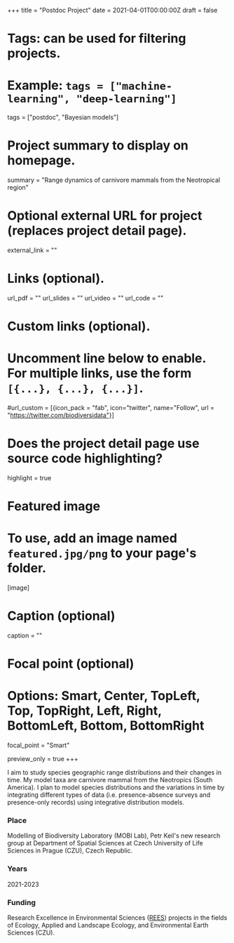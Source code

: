 +++
title = "Postdoc Project"
date = 2021-04-01T00:00:00Z
draft = false

# Tags: can be used for filtering projects.
# Example: `tags = ["machine-learning", "deep-learning"]`
tags = ["postdoc", "Bayesian models"]

# Project summary to display on homepage.
summary = "Range dynamics of carnivore mammals from the Neotropical region"

# Optional external URL for project (replaces project detail page).
external_link = ""

# Links (optional).
url_pdf = ""
url_slides = ""
url_video = ""
url_code = ""

# Custom links (optional).
#   Uncomment line below to enable. For multiple links, use the form `[{...}, {...}, {...}]`.
#url_custom = [{icon_pack = "fab", icon="twitter", name="Follow", url = "https://twitter.com/biodiversidata"}]

# Does the project detail page use source code highlighting?
highlight = true

# Featured image
# To use, add an image named `featured.jpg/png` to your page's folder.
[image]
  # Caption (optional)
  caption = ""

  # Focal point (optional)
  # Options: Smart, Center, TopLeft, Top, TopRight, Left, Right, BottomLeft, Bottom, BottomRight
  focal_point = "Smart"

  preview_only = true
+++

I aim to study species geographic range distributions and their changes in time. My model taxa are carnivore mammal from the Neotropics (South America). I plan to model species distributions and the variations in time by integrating different types of data (i.e. presence-absence surveys and presence-only records) using integrative distribution models.

### Place
Modelling of Biodiversity Laboratory (MOBI Lab), Petr Keil's new research group at Department of Spatial Sciences at Czech University of Life Sciences in Prague (CZU), Czech Republic.

### Years
2021-2023

### Funding
Research Excellence in Environmental Sciences ([REES](https://www.fzp.czu.cz/en/r-9676-news/announcement-of-rees.html)) projects in the fields of Ecology, Applied and Landscape Ecology, and Environmental Earth Sciences (CZU).
